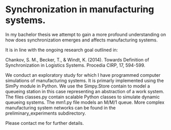 # Synchronization in manufacturing systems.

In my bachelor thesis we attempt to gain a more profound understanding on how does synchronization emerges and affects manufacturing systems.

It is in line with the ongoing research goal outlined in:

Chankov, S. M., Becker, T., & Windt, K. (2014). Towards Definition of Synchronization in Logistics Systems. Procedia CIRP, 17, 594-599.

We conduct an exploratory study for which I have programmed computer simulations of manufacturing systems.
It is primarly implemented using the SimPy module in Python. We use the Simpy.Store contain to model a queueing station in this case representing an abstraction of a work system. 
The files classes.py contain scalable Python classes to simulate dynamic queueing systems.
The mm1.py file models an M/M/1 queue. More complex manufacturing system networks can be found in the preliminary_experiments subdirectory.

Please contact me for further details.
